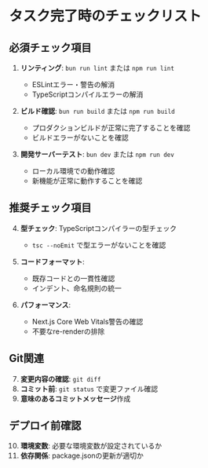 # タスク完了時のチェックリスト

## 必須チェック項目
1. **リンティング**: `bun run lint` または `npm run lint`
   - ESLintエラー・警告の解消
   - TypeScriptコンパイルエラーの解消

2. **ビルド確認**: `bun run build` または `npm run build`
   - プロダクションビルドが正常に完了することを確認
   - ビルドエラーがないことを確認

3. **開発サーバーテスト**: `bun dev` または `npm run dev`
   - ローカル環境での動作確認
   - 新機能が正常に動作することを確認

## 推奨チェック項目
4. **型チェック**: TypeScriptコンパイラーの型チェック
   - `tsc --noEmit` で型エラーがないことを確認

5. **コードフォーマット**: 
   - 既存コードとの一貫性確認
   - インデント、命名規則の統一

6. **パフォーマンス**:
   - Next.js Core Web Vitals警告の確認
   - 不要なre-renderの排除

## Git関連
7. **変更内容の確認**: `git diff`
8. **コミット前**: `git status` で変更ファイル確認
9. **意味のあるコミットメッセージ**作成

## デプロイ前確認
10. **環境変数**: 必要な環境変数が設定されているか
11. **依存関係**: package.jsonの更新が適切か